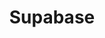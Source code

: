 ---
cloudinary_convert: false
published: published
slug: supabase
title: Supabase
start: January 01, 2000
---